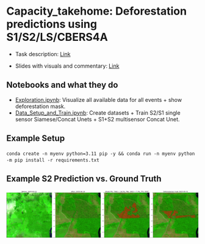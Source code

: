 # Capacity_takehome: Deforestation predictions using S1/S2/LS/CBERS4A

- Task description: [Link](https://storage.googleapis.com/capacity_shared/Technical%20Take-Home%20Exercise%20Multi-Sensor%20Deforestation%20Detection.pdf)

- Slides with visuals and commentary: [Link](https://docs.google.com/presentation/d/1tItbbZQ-TN-Qxc1ZezJLTdLC7mL_EHSxQKBgPThgXWc/edit?usp=sharing)

## Notebooks and what they do
- [Exploration.ipynb](Exploration.ipynb): Visualize all available data for all events + show deforestation mask.
- [Data_Setup_and_Train.ipynb](Data_Setup_and_Train.ipynb): Create datasets + Train S2/S1 single sensor Siamese/Concat Unets + S1+S2 multisensor Concat Unet.

## Example Setup
`conda create -n myenv python=3.11 pip -y && conda run -n myenv python -m pip install -r requirements.txt`


## Example S2 Prediction vs. Ground Truth

![Example S2 Prediction vs. Ground Truth](figures/example_pred_s2.png)
